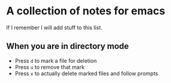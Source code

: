 # A collection of notes for emacs

If I remember I will add stuff to this list.

## When you are in directory mode

- Press ```d``` to mark a file for deletion
- Press ```u``` to remove that mark
- Press ```x``` to actually delete marked files and follow prompts